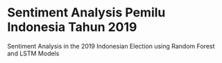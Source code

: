 # Sentiment Analysis Pemilu Indonesia Tahun 2019
Sentiment Analysis in the 2019 Indonesian Election using Random Forest and LSTM Models
